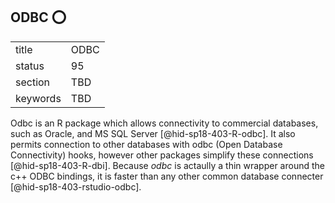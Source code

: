 ## ODBC :o:


|          |      |
| -------- | ---- |
| title    | ODBC |
| status   | 95   |
| section  | TBD  |
| keywords | TBD  |




Odbc is an R package which allows connectivity to commercial databases,
such as Oracle, and MS SQL Server [@hid-sp18-403-R-odbc]. It also
permits connection to other databases with odbc (Open Database
Connectivity) hooks, however other packages simplify these
connections [@hid-sp18-403-R-dbi]. Because *odbc* is actaully a thin
wrapper around the c++ ODBC bindings, it is faster than any other common
database connecter [@hid-sp18-403-rstudio-odbc].
